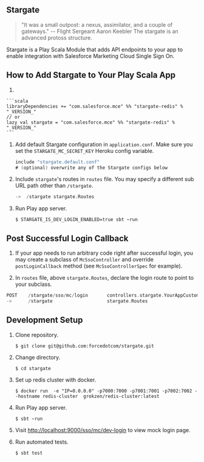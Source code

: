 ## Stargate

> "It was a small outpost: a nexus, assimilator, and a couple of gateways." -- Flight Sergeant Aaron Keebler
> The stargate is an advanced protoss structure.

Stargate is a Play Scala Module that adds API endpoints to your app to enable integration with Salesforce Marketing Cloud Single Sign On.

## How to Add Stargate to Your Play Scala App

1.
	
	```scala
	libraryDependencies += "com.salesforce.mce" %% "stargate-redis" % "_VERSION_"
	// or
	lazy val stargate = "com.salesforce.mce" %% "stargate-redis" % "_VERSION_"
	```

1.
	Add default Stargate configuration in `application.conf`.
	Make sure you set the `STARGATE_MC_SECRET_KEY` Heroku config variable.

	```scala
	include "stargate.default.conf"
	# (optional) overwrite any of the Stargate configs below
	```

1.
	Include `stargate`'s routes in `routes` file. You may specify a different sub URL path other than `/stargate`.

	```scala
	->  /stargate stargate.Routes
	```

1.
	Run Play app server.

	```shell
	$ STARGATE_IS_DEV_LOGIN_ENABLED=true sbt ~run
	```

## Post Successful Login Callback

1. If your app needs to run arbitrary code right after successful login, you may create a subclass of `McSsoController`
and override `postLoginCallback` method (see `McSsoControllerSpec` for example).

1. In `routes` file, above `stargate.Routes`, declare the login route to point to your subclass.

  ```scala
  POST    /stargate/sso/mc/login       controllers.stargate.YourAppCustomMcSsoController.login
  ->      /stargate                    stargate.Routes
  ```

## Development Setup

1.
	Clone repository.

	```shell
	$ git clone git@github.com:forcedotcom/stargate.git
	```

1.
	Change directory.

	```shell
	$ cd stargate
	```

1.
	Set up redis cluster with docker.

	```shell
	$ docker run  -e "IP=0.0.0.0" -p7000:7000 -p7001:7001 -p7002:7002 --hostname redis-cluster  grokzen/redis-cluster:latest
	```

1.
	Run Play app server.

	```shell
	$ sbt ~run
	```

1.
	Visit [http://localhost:9000/sso/mc/dev-login](http://localhost:9000/sso/mc/dev-login) to view mock login page.

1.
	Run automated tests.

	```shell
	$ sbt test
	```
